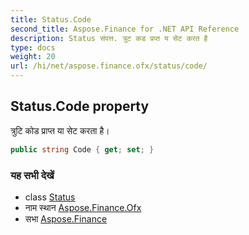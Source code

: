 ```yaml
---
title: Status.Code
second_title: Aspose.Finance for .NET API Reference
description: Status संपत्त. त्रुट कड प्रप्त य सेट करत है
type: docs
weight: 20
url: /hi/net/aspose.finance.ofx/status/code/
---
```

## Status.Code property

त्रुटि कोड प्राप्त या सेट करता है।

```csharp
public string Code { get; set; }
```

### यह सभी देखें

* class [Status](../)
* नाम स्थान [Aspose.Finance.Ofx](../../status/)
* सभा [Aspose.Finance](../../../)


